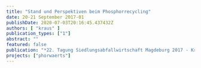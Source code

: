 ```yaml
---
title: "Stand und Perspektiven beim Phosphorrecycling"
date: 20-21 September 2017-01
publishDate: 2020-07-03T20:16:45.437432Z
authors: [ "kraus" ]
publication_types: ["1"]
abstract: ""
featured: false
publication: "*22. Tagung Siedlungsabfallwirtschaft Magdeburg 2017 - Kreislaufwirtschaft. Wir schaff en das!?*"
projects: ["phorwaerts"]
---
```



